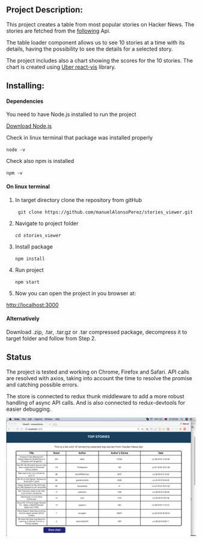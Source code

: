 ## Project Description:

This project creates a table from most popular stories on Hacker News. The stories are  fetched from  the [following](https://github.com/HackerNews/API) Api.

The table loader component allows us to see 10 stories  at a time  with its details, having the possibility to see the details for a selected story.

The project includes also a chart showing the scores for the 10 stories. The chart is created using [Uber react-vis](https://uber.github.io/react-vis/documentation/welcome-to-react-vis) library.

## Installing:

####  Dependencies

You need to have Node.js installed to run the project

[Download Node.js](https://nodejs.org/en/download/ "Download Node.js")

Check in linux terminal that package was installed properly

`node -v`

Check also npm is installed

`npm -v`

#### On linux terminal

1. In target directory clone the repository from gitHub

	` git clone https://github.com/manuelAlonsoPerez/stories_viewer.git`

2. Navigate to project folder

	`cd stories_viewer`

3. Install package

	`npm install`

4. Run project

	`npm start`

5. Now you can open the project in you browser at:

[http://localhost:3000](http://localhost:3000/ "http://localhost:3000/")


#### Alternatively

Download  .zip, .tar, .tar.gz or .tar compressed package, decompress it to target folder and follow from Step 2.

## Status

The  project is tested and working on Chrome, Firefox and Safari. API calls are resolved with axios, taking into account the time to resolve the promise and catching possible errors.

The store is connected to redux thunk middleware to add a more robust handling of async API calls. And is also connected  to redux-devtools for easier debugging.

![](./src/assets/main_view.png)
